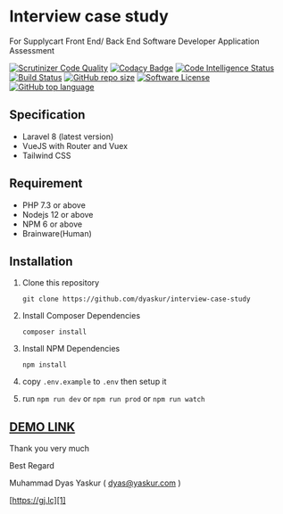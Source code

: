 # Interview case study

For Supplycart Front End/ Back End Software Developer Application Assessment

[![Scrutinizer Code Quality](https://scrutinizer-ci.com/g/dyaskur/interview-case-study/badges/quality-score.png?b=master)](https://scrutinizer-ci.com/g/dyaskur/interview-case-study/?branch=master)
[![Codacy Badge](https://app.codacy.com/project/badge/Grade/810881222d7f41e7ba0f14998418dc00)](https://www.codacy.com/gh/dyaskur/interview-case-study?utm_source=github.com&amp;utm_medium=referral&amp;utm_content=dyaskur/interview-case-study&amp;utm_campaign=Badge_Grade)
[![Code Intelligence Status](https://scrutinizer-ci.com/g/dyaskur/interview-case-study/badges/code-intelligence.svg?b=master)](https://scrutinizer-ci.com/code-intelligence)
[![Build Status](https://scrutinizer-ci.com/g/dyaskur/interview-case-study/badges/build.png?b=master)](https://scrutinizer-ci.com/g/dyaskur/interview-case-study/build-status/master)
[![GitHub repo size](https://img.shields.io/github/repo-size/dyaskur/interview-case-study?label=Repository%20size)](https://yaskur.net)
[![Software License](https://img.shields.io/badge/license-MIT-brightgreen.svg?style=flat-square)](https://yaskur.com)
[![GitHub top language](https://img.shields.io/github/languages/top/neneone/SnapeBot?label=PHP)](https://github.com/neneone/SnapeBot)

## Specification

- Laravel 8 (latest version)
- VueJS with Router and Vuex
- Tailwind CSS

## Requirement

- PHP 7.3 or above
- Nodejs 12 or above
- NPM 6 or above
- Brainware(Human)

## Installation

1. Clone this repository

   `git clone https://github.com/dyaskur/interview-case-study`
2. Install Composer Dependencies

   ```composer install```
3. Install NPM Dependencies

   ```npm install```
3. copy `.env.example` to `.env` then setup it
4. run `npm run dev` or `npm run prod` or `npm run watch`

## [DEMO LINK][1]



[1]: https://gj.lc

Thank you very much

Best Regard

Muhammad Dyas Yaskur
( [dyas@yaskur.com](mailto:dyas@yaskur.com) )

[https://gj.lc][1]


